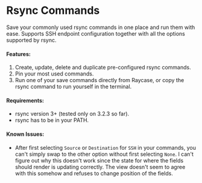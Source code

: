 # Rsync Commands

Save your commonly used rsync commands in one place and run them with ease. Supports SSH endpoint configuration together
with all the options supported by rsync.

#### Features:

1. Create, update, delete and duplicate pre-configured rsync commands.
2. Pin your most used commands.
3. Run one of your save commands directly from Raycase, or copy the rsync command to run yourself in the terminal.

#### Requirements:

- rsync version 3+ (tested only on 3.2.3 so far).
- rsync has to be in your PATH.

#### Known Issues:

- After first selecting `Source` or `Destination` for `SSH` in your commands, you can't simply swap to the other option without first selecting `None`. I can't figure out why this doesn't work since the state for where the fields should render is updating correctly. The view doesn't seem to agree with this somehow and refuses to change position of the fields. 

